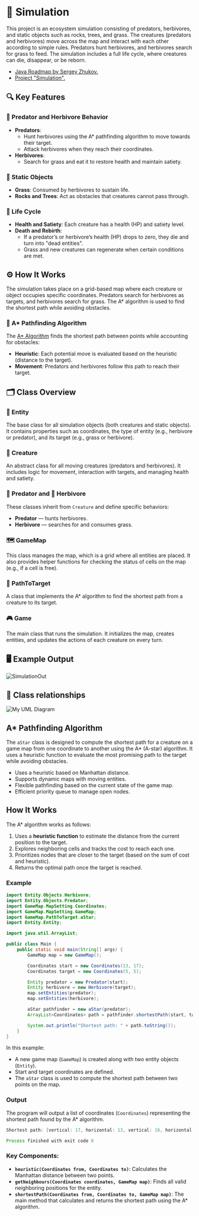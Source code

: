 # 🌿 Simulation

This project is an ecosystem simulation consisting of predators, herbivores, and static objects such as rocks, trees, and grass. The creatures (predators and herbivores) move across the map and interact with each other according to simple rules. Predators hunt herbivores, and herbivores search for grass to feed. The simulation includes a full life cycle, where creatures can die, disappear, or be reborn.

- [Java Roadmap by Sergey Zhukov.](https://zhukovsd.github.io/java-backend-learning-course/)
- [Project "Simulation".](https://zhukovsd.github.io/java-backend-learning-course/projects/simulation/)

## 🔍 Key Features

### 🐾 Predator and Herbivore Behavior
- **Predators**:
  - Hunt herbivores using the A* pathfinding algorithm to move towards their target.
  - Attack herbivores when they reach their coordinates.
- **Herbivores**:
  - Search for grass and eat it to restore health and maintain satiety.

### 🌱 Static Objects
- **Grass**: Consumed by herbivores to sustain life.
- **Rocks and Trees**: Act as obstacles that creatures cannot pass through.

### 🔄 Life Cycle
- **Health and Satiety**: Each creature has a health (HP) and satiety level.
- **Death and Rebirth**:
  - If a predator’s or herbivore’s health (HP) drops to zero, they die and turn into "dead entities".
  - Grass and new creatures can regenerate when certain conditions are met.

## ⚙️ How It Works

The simulation takes place on a grid-based map where each creature or object occupies specific coordinates. Predators search for herbivores as targets, and herbivores search for grass. The A* algorithm is used to find the shortest path while avoiding obstacles.

### 📍 A* Pathfinding Algorithm
The [A* Algorithm](https://youtu.be/gCclsviUeUk?si=0l3xv-GcTtPRs4JH) finds the shortest path between points while accounting for obstacles:
- **Heuristic**: Each potential move is evaluated based on the heuristic (distance to the target).
- **Movement**: Predators and herbivores follow this path to reach their target.

## 🗂️ Class Overview

### 🔧 Entity
The base class for all simulation objects (both creatures and static objects). It contains properties such as coordinates, the type of entity (e.g., herbivore or predator), and its target (e.g., grass or herbivore).

### 🐾 Creature
An abstract class for all moving creatures (predators and herbivores). It includes logic for movement, interaction with targets, and managing health and satiety.

### 🦁 Predator and 🐹 Herbivore
These classes inherit from `Creature` and define specific behaviors:
- **Predator** — hunts herbivores.
- **Herbivore** — searches for and consumes grass.

### 🗺️ GameMap
This class manages the map, which is a grid where all entities are placed. It also provides helper functions for checking the status of cells on the map (e.g., if a cell is free).

### 🔀 PathToTarget
A class that implements the A* algorithm to find the shortest path from a creature to its target.

### 🎮 Game
The main class that runs the simulation. It initializes the map, creates entities, and updates the actions of each creature on every turn.

## 🖥 Example Output

![SimulationOut](SimulationOut.png)

## 📃 Сlass relationships

![My UML Diagram](graphviz.drawio.svg)

## A* Pathfinding Algorithm

The `aStar` class is designed to compute the shortest path for a creature on a game map from one coordinate to another using the A* (A-star) algorithm. It uses a heuristic function to evaluate the most promising path to the target while avoiding obstacles.

- Uses a heuristic based on Manhattan distance.
- Supports dynamic maps with moving entities.
- Flexible pathfinding based on the current state of the game map.
- Efficient priority queue to manage open nodes.

## How It Works

The A* algorithm works as follows:
1. Uses a **heuristic function** to estimate the distance from the current position to the target.
2. Explores neighboring cells and tracks the cost to reach each one.
3. Prioritizes nodes that are closer to the target (based on the sum of cost and heuristic).
4. Returns the optimal path once the target is reached.

### Example

```java
import Entity.Objects.Herbivore;
import Entity.Objects.Predator;
import GameMap.MapSetting.Coordinates;
import GameMap.MapSetting.GameMap;
import GameMap.PathToTarget.aStar;
import Entity.Entity;

import java.util.ArrayList;

public class Main {
    public static void main(String[] args) {
        GameMap map = new GameMap();

        Coordinates start = new Coordinates(13, 17);
        Coordinates target = new Coordinates(5, 5);

        Entity predator = new Predator(start);
        Entity herbivore = new Herbivore(target);
        map.setEntities(predator);
        map.setEntities(herbivore);

        aStar pathfinder = new aStar(predator);
        ArrayList<Coordinates> path = pathfinder.shortestPath(start, target, map);

        System.out.println("Shortest path: " + path.toString());
    }
}
```

In this example:
- A new game map (`GameMap`) is created along with two entity objects (`Entity`).
- Start and target coordinates are defined.
- The `aStar` class is used to compute the shortest path between two points on the map.

### Output
The program will output a list of coordinates (`Coordinates`) representing the shortest path found by the A* algorithm.

```java
Shortest path: [vertical: 17, horizontal: 13, vertical: 16, horizontal: 13, vertical: 15, horizontal: 13, vertical: 14, horizontal: 13, vertical: 14, horizontal: 12, vertical: 14, horizontal: 11, vertical: 14, horizontal: 10, vertical: 13, horizontal: 10, vertical: 13, horizontal: 9, vertical: 12, horizontal: 9, vertical: 11, horizontal: 9, vertical: 10, horizontal: 9, vertical: 10, horizontal: 8, vertical: 9, horizontal: 8, vertical: 8, horizontal: 8, vertical: 7, horizontal: 8, vertical: 6, horizontal: 8, vertical: 5, horizontal: 8, vertical: 5, horizontal: 7, vertical: 5, horizontal: 6, vertical: 5, horizontal: 5]

Process finished with exit code 0
```

### Key Components:
- **`heuristic(Coordinates from, Coordinates to)`**: Calculates the Manhattan distance between two points.
- **`getNeighbours(Coordinates coordinates, GameMap map)`**: Finds all valid neighboring positions for the entity.
- **`shortestPath(Coordinates from, Coordinates to, GameMap map)`**: The main method that calculates and returns the shortest path using the A* algorithm.

